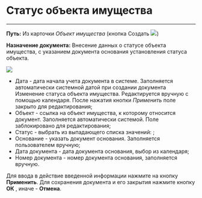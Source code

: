 ﻿# Статус объекта имущества
_________________
**Путь:** Из карточки *Объект имущества* (кнопка Создать ![](topic:Com.AddFiles.Buttons.Btn_Edit_mini.png))

**Назначение документа:** Внесение данных о статусе объекта имущества, с указанием документа основания установления статуса объекта.

![](topic:.AddFiles.Screenshot_20014.jpg)

* Дата - дата начала учета документа в системе. Заполняется автоматически системной датой при создании документа Изменение статуса объекта имущества. Редактируется вручную с помощью календаря.
После нажатия кнопки *Применить* поле закрыто для редактирования;
* Объект - ссылка на объект имущества, к которому относится документ. Заполняется автоматически системой. Поле заблокировано для редактирования;
* Статус - выбрать из выпадающего списка значений: ;
* Основание - указать документ основания. Заполняется пользователем вручную;
* Дата документа - дата документа основания, выбор из календаря;
* Номер документа - номер документа основания, заполняется вручную.

Для ввода в действие введенной информации нажмите на кнопку **Применить**.
Для сохранения документа и его закрытия нажмите кнопку **ОК** , иначе  -  **Отмена**. 

